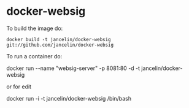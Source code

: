 docker-websig
=============
To build the image do:

```
docker build -t jancelin/docker-websig git://github.com/jancelin/docker-websig
```
To run a container do:

docker run --name "websig-server" -p 8081:80 -d -t jancelin/docker-websig

or for edit 

docker run  -i -t jancelin/docker-websig /bin/bash
